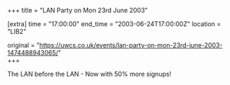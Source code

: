 +++
title = "LAN Party on Mon 23rd June 2003"

[extra]
time = "17:00:00"
end_time = "2003-06-24T17:00:00Z"
location = "LIB2"

original = "https://uwcs.co.uk/events/lan-party-on-mon-23rd-june-2003-1474488943065/"    
+++

The LAN before the LAN - Now with 50% more signups\!

